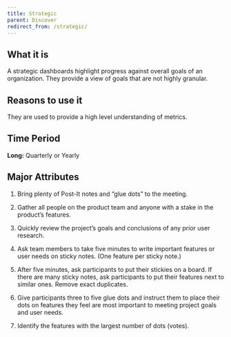 ```yaml
---
title: Strategic
parent: Discover
redirect_from: /strategic/
---
```


## What it is

A strategic dashboards highlight progress against overall goals of an organization. They provide a view of goals that are not highly granular.

## Reasons to use it

They are used to provide a high level understanding of metrics.

## Time Period

**Long:** Quarterly or Yearly

## Major Attributes

1. Bring plenty of Post-It notes and “glue dots” to the meeting.

2. Gather all people on the product team and anyone with a stake in the product’s features.

3. Quickly review the project’s goals and conclusions of any prior user research.

4. Ask team members to take five minutes to write important features or user needs on sticky notes. (One feature per sticky note.)

5. After five minutes, ask participants to put their stickies on a board. If there are many sticky notes, ask participants to put their features next to similar ones. Remove exact duplicates.

6. Give participants three to five glue dots and instruct them to place their dots on features they feel are most important to meeting project goals and user needs.

7. Identify the features with the largest number of dots (votes).
